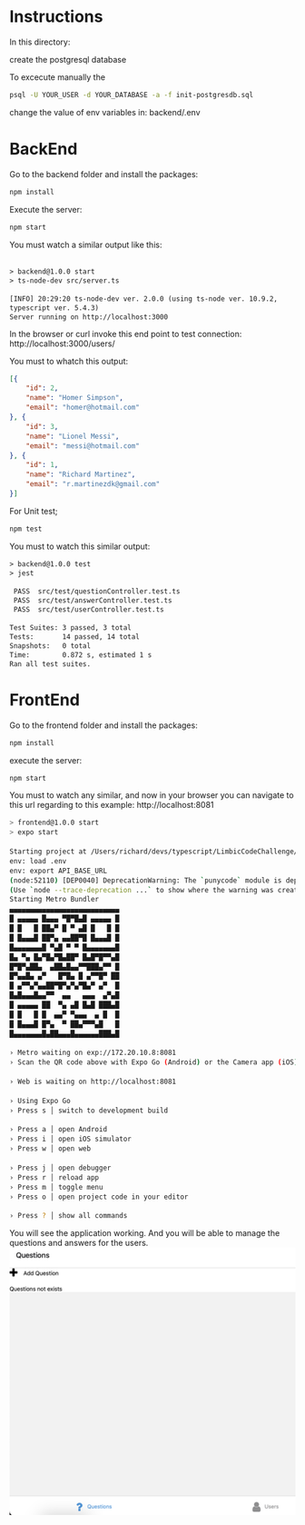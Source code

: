 # Instructions

In this directory:

create the postgresql database

To excecute manually the 
```bash
psql -U YOUR_USER -d YOUR_DATABASE -a -f init-postgresdb.sql
```

change the value of env variables in:
backend/.env

# BackEnd

Go to the backend folder and install the packages:
```bash
npm install
```

Execute the server:
```bash
npm start
```

You must watch a similar output like this:
```

> backend@1.0.0 start
> ts-node-dev src/server.ts

[INFO] 20:29:20 ts-node-dev ver. 2.0.0 (using ts-node ver. 10.9.2, typescript ver. 5.4.3)
Server running on http://localhost:3000
```

In the browser or curl invoke this end point to test connection:
http://localhost:3000/users/

You must to whatch this output:
```json
[{
    "id": 2,
    "name": "Homer Simpson",
    "email": "homer@hotmail.com"
}, {
    "id": 3,
    "name": "Lionel Messi",
    "email": "messi@hotmail.com"
}, {
    "id": 1,
    "name": "Richard Martinez",
    "email": "r.martinezdk@gmail.com"
}]
```

For Unit test;
```bash
npm test
```

You must to watch this similar output:
```
> backend@1.0.0 test
> jest

 PASS  src/test/questionController.test.ts
 PASS  src/test/answerController.test.ts
 PASS  src/test/userController.test.ts

Test Suites: 3 passed, 3 total
Tests:       14 passed, 14 total
Snapshots:   0 total
Time:        0.872 s, estimated 1 s
Ran all test suites.
```

# FrontEnd

Go to the frontend folder and install the packages:
```bash
npm install
```


execute the server:

```bash
npm start
```

You must to watch any similar, and now in your browser you can navigate to this url regarding to this example: 
http://localhost:8081

```bash
> frontend@1.0.0 start
> expo start

Starting project at /Users/richard/devs/typescript/LimbicCodeChallenge/frontend
env: load .env
env: export API_BASE_URL
(node:52110) [DEP0040] DeprecationWarning: The `punycode` module is deprecated. Please use a userland alternative instead.
(Use `node --trace-deprecation ...` to show where the warning was created)
Starting Metro Bundler
▄▄▄▄▄▄▄▄▄▄▄▄▄▄▄▄▄▄▄▄▄▄▄▄▄▄▄
█ ▄▄▄▄▄ █▄▄▄ ▀█▀█▄█ ▄▄▄▄▄ █
█ █   █ ██▄▀ █ ▀ ▄█ █   █ █
█ █▄▄▄█ ██▀▄ ▄▄██▀█ █▄▄▄█ █
█▄▄▄▄▄▄▄█ ▀▄█ ▀ ▀ █▄▄▄▄▄▄▄█
█▄ ▀▄ █▄▀█▄▀█▄██▀ █▄█▀█▀▀▄█
█▀█▀▄██▄  ▄██▄█▄▄▀▀███▄▀▀ █
█▀▄▄█▄ ▄▀   █▀█▄ █ ▄▀▀█▀ ██
█ ▄▀▀▄▀▄▄██▀█▀▄▀▄▀█▄▀ ▄▀  █
█▄█▄▄▄█▄▄▀▀  ▄▄   ▄▄▄  ▄▀▄█
█ ▄▄▄▄▄ ██  ▀▄ ▄█ █▄█ ███▄█
█ █   █ █  ▄▄▀ ▀▄▄▄  ▄ █  █
█ █▄▄▄█ █▀▄  ▀ ██▄▀▀▀▄█   █
█▄▄▄▄▄▄▄█▄██▄▄▄█▄▄▄▄▄▄███▄█

› Metro waiting on exp://172.20.10.8:8081
› Scan the QR code above with Expo Go (Android) or the Camera app (iOS)

› Web is waiting on http://localhost:8081

› Using Expo Go
› Press s │ switch to development build

› Press a │ open Android
› Press i │ open iOS simulator
› Press w │ open web

› Press j │ open debugger
› Press r │ reload app
› Press m │ toggle menu
› Press o │ open project code in your editor

› Press ? │ show all commands
```

You will see the application working.
And you will be able to manage the questions and answers for the users.
![Application](./App.png)
